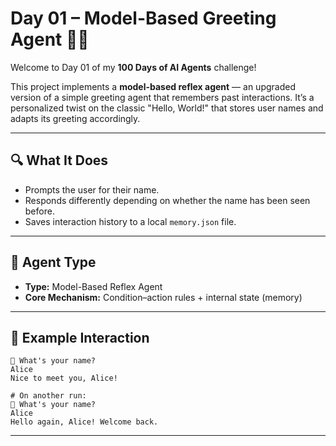 ﻿# Day 01 – Model-Based Greeting Agent 🤖🧠

Welcome to Day 01 of my **100 Days of AI Agents** challenge!

This project implements a **model-based reflex agent** — an upgraded version of a simple greeting agent that remembers past interactions. It’s a personalized twist on the classic "Hello, World!" that stores user names and adapts its greeting accordingly.

---

## 🔍 What It Does

- Prompts the user for their name.
- Responds differently depending on whether the name has been seen before.
- Saves interaction history to a local `memory.json` file.

---

## 🧠 Agent Type

- **Type:** Model-Based Reflex Agent  
- **Core Mechanism:** Condition–action rules + internal state (memory)

---

## 💬 Example Interaction

```text
👋 What's your name?
Alice
Nice to meet you, Alice!

# On another run:
👋 What's your name?
Alice
Hello again, Alice! Welcome back.
````

---
